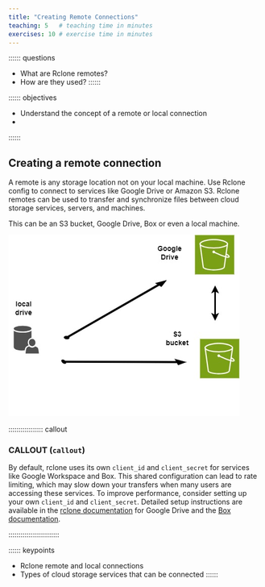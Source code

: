 ```yaml
---
title: "Creating Remote Connections"
teaching: 5   # teaching time in minutes
exercises: 10 # exercise time in minutes
---
```


:::::: questions
 - What are Rclone remotes?
 - How are they used?
::::::

:::::: objectives
 - Understand the concept of a remote or local connection
 - 
::::::

## Creating a remote connection

A remote is any storage location not on your local machine. Use Rclone config to connect to services like Google Drive or Amazon S3. Rclone remotes can be used to transfer and synchronize files between cloud storage services, servers, and machines. 

This can be an S3 bucket, Google Drive, Box or even a local machine. 

![rclone connections](rclone-connections.jpg)


::::::::::::::::: callout

### CALLOUT (`callout`)

By default, rclone uses its own `client_id` and `client_secret` for services like Google Workspace and Box. This shared configuration can lead to rate limiting, which may slow down your transfers when many users are accessing these services. To improve performance, consider setting up your own `client_id` and `client_secret`. Detailed setup instructions are available in the [rclone documentation](https://rclone.org/drive/) for Google Drive and the [Box documentation](https://rclone.org/box/).

:::::::::::::::::::::::::


:::::: keypoints
 - Rclone remote and local connections
 - Types of cloud storage services that can be connected
::::::
